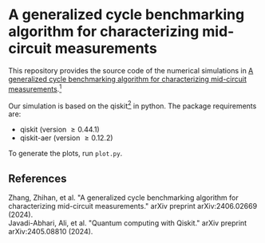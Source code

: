 # A generalized cycle benchmarking algorithm for characterizing mid-circuit measurements

This repository provides the source code of the numerical simulations in [A generalized cycle benchmarking algorithm for characterizing mid-circuit measurements](https://arxiv.org/pdf/2406.02669).[<sup>1</sup>](#anchor1)

Our simulation is based on the qiskit[<sup>2</sup>](#anchor2) in python.
The package requirements are:
- qiskit (version $\ge0.44.1$)
- qiskit-aer (version $\ge0.12.2$)

To generate the plots, run `plot.py`.

## References
<div id="anchor1"></div>
Zhang, Zhihan, et al. "A generalized cycle benchmarking algorithm for characterizing mid-circuit measurements." arXiv preprint arXiv:2406.02669 (2024).
<div id="anchor2"></div>
Javadi-Abhari, Ali, et al. "Quantum computing with Qiskit." arXiv preprint arXiv:2405.08810 (2024).